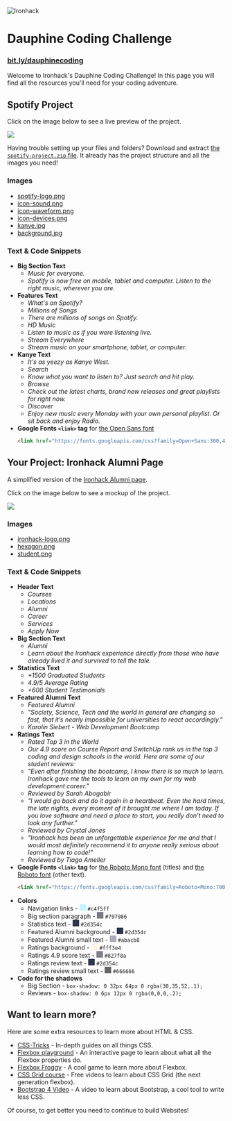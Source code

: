 ![Ironhack](https://s3-eu-west-1.amazonaws.com/ih-materials/uploads/upload_6e171edc323b4df30ae1f1cefe63c7e2.png)

Dauphine Coding Challenge
=====================

### [bit.ly/dauphinecoding](http://bit.ly/dauphinecoding)

Welcome to Ironhack's Dauphine Coding Challenge!
In this page you will find all the resources you'll need for your coding adventure.


Spotify Project
---------------
Click on the image below to see a live preview of the project.

[![](https://s3-eu-west-1.amazonaws.com/ih-materials/uploads/upload_14b5e8b742514a7d5e737ac67a956367.png)](https://ironhack.github.io/euro-coding-challenge/spotify)

Having trouble setting up your files and folders?
Download and extract [the `spotify-project.zip` file](spotify/spotify-project.zip?raw=true). It already has the project structure and all the images you need!

### Images ###
- [spotify-logo.png](spotify/images/spotify-logo.png?raw=true)
- [icon-sound.png](spotify/images/icon-sound.png?raw=true)
- [icon-waveform.png](spotify/images/icon-waveform.png?raw=true)
- [icon-devices.png](spotify/images/icon-devices.png?raw=true)
- [kanye.jpg](spotify/images/kanye.jpg?raw=true)
- [background.jpg](spotify/images/background.jpg?raw=true)

### Text & Code Snippets ###
- **Big Section Text**
  * _Music for everyone._
  * _Spotify is now free on mobile, tablet and computer. Listen to the right music, wherever you are._
- **Features Text**
  * _What's on Spotify?_
  * _Millions of Songs_
  * _There are millions of songs on Spotify._
  * _HD Music_
  * _Listen to music as if you were listening live._
  * _Stream Everywhere_
  * _Stream music on your smartphone, tablet, or computer._
- **Kanye Text**
  * _It's as yeezy as Kanye West._
  * _Search_
  * _Know what you want to listen to? Just search and hit play._
  * _Browse_
  * _Check out the latest charts, brand new releases and great playlists for right now._
  * _Discover_
  * _Enjoy new music every Monday with your own personal playlist. Or sit back and enjoy Radio._
- **Google Fonts `<link>` tag** for [the Open Sans font](https://fonts.google.com/specimen/Open+Sans)
  ```html
  <link href="https://fonts.googleapis.com/css?family=Open+Sans:300,400" rel="stylesheet">
  ```


Your Project: Ironhack Alumni Page
----------------------------------
A simplified version of the [Ironhack Alumni page](https://www.ironhack.com/en/alumni).

Click on the image below to see a mockup of the project.

[![](https://s3-eu-west-1.amazonaws.com/ih-materials/uploads/upload_31159ad947a7211f74e81dde5d48aefa.png)](https://s3-eu-west-1.amazonaws.com/ih-materials/uploads/upload_c77fc7be3f64944897f2d0c219c2404d.png)

### Images ###
- [ironhack-logo.png](ironhack/images/ironhack-logo.png?raw=true)
- [hexagon.png](ironhack/images/hexagon.png?raw=true)
- [student.png](ironhack/images/student.png?raw=true)

### Text & Code Snippets ###
- **Header Text**
  * _Courses_
  * _Locations_
  * _Alumni_
  * _Career_
  * _Services_
  * _Apply Now_
- **Big Section Text**
  * _Alumni_
  * _Learn about the Ironhack experience directly from those who have already lived it and survived to tell the tale._
- **Statistics Text**
  * _+1500 Graduated Students_
  * _4.9/5 Average Rating_
  * _+600 Student Testimonials_
- **Featured Alumni Text**
  * _Featured Alumni_
  * _"Society, Science, Tech and the world in general are changing so fast, that it’s nearly impossible for universities to react accordingly."_
  * _Karolin Siebert - Web Development Bootcamp_
- **Ratings Text**
  * _Rated Top 3 in the World_
  * _Our 4.9 score on Course Report and SwitchUp rank us in the top 3 coding and design schools in the world. Here are some of our student reviews:_
  * _"Even after finishing the bootcamp, I know there is so much to learn. Ironhack gave me the tools to learn on my own for my web development career."_
  * _Reviewed by Sarah Abogabir_
  * _"I would go back and do it again in a heartbeat. Even the hard times, the late nights, every moment of it brought me where I am today. If you love software and need a place to start, you really don’t need to look any further."_
  * _Reviewed by Crystal Jones_
  * _"Ironhack has been an unforgettable experience for me and that I would most definitely recommend it to anyone really serious about learning how to code!"_
  * _Reviewed by Tiago Ameller_
- **Google Fonts `<link>` tag** for [the Roboto Mono font](https://fonts.google.com/specimen/Roboto+Mono) (titles)
  and [the Roboto font](https://fonts.google.com/specimen/Roboto) (other text).
  ```html
  <link href="https://fonts.googleapis.com/css?family=Roboto+Mono:700|Roboto" rel="stylesheet">
  ```
- **Colors**
  * Navigation links - <span style="display: inline-block; width: 15px; height: 15px; background-color: #c4f5ff"></span> `#c4f5ff`
  * Big section paragraph - <span style="display: inline-block; width: 15px; height: 15px; background-color: #797986"></span> `#797986`
  * Statistics text - <span style="display: inline-block; width: 15px; height: 15px; background-color: #2d354c"></span> `#2d354c`
  * Featured Alumni background - <span style="display: inline-block; width: 15px; height: 15px; background-color: #2d354c"></span> `#2d354c`
  * Featured Alumni small text - <span style="display: inline-block; width: 15px; height: 15px; background-color: #abacb8"></span> `#abacb8`
  * Ratings background - <span style="display: inline-block; width: 15px; height: 15px; background-color: #fff3e4"></span> `#fff3e4`
  * Ratings 4.9 score text - <span style="display: inline-block; width: 15px; height: 15px; background-color: #827f8a"></span> `#827f8a`
  * Ratings review text - <span style="display: inline-block; width: 15px; height: 15px; background-color: #2d354c"></span> `#2d354c`
  * Ratings review small text - <span style="display: inline-block; width: 15px; height: 15px; background-color: #666666"></span> `#666666`
- **Code for the shadows**
  * Big Section - `box-shadow: 0 32px 64px 0 rgba(30,35,52,.1);`
  * Reviews - `box-shadow: 0 6px 12px 0 rgba(0,0,0,.2);`


Want to learn more?
-------------------

Here are some extra resources to learn more about HTML & CSS.

- [CSS-Tricks](https://css-tricks.com/) - In-depth guides on all things CSS.
- [Flexbox playground](https://codepen.io/enxaneta/full/adLPwv) - An interactive page to learn about what all the Flexbox properties do.
- [Flexbox Froggy](https://flexboxfroggy.com/) - A cool game to learn more about Flexbox.
- [CSS Grid course](https://cssgrid.io/) - Free videos to learn about CSS Grid (the next generation flexbox).
- [Bootstrap 4 Video](https://youtu.be/9cKsq14Kfsw) - A video to learn about Bootstrap, a cool tool to write less CSS.

Of course, to get better you need to continue to build Websites!
